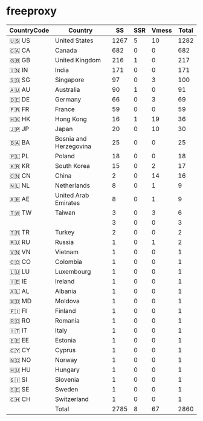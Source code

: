 # freeproxy

|CountryCode|Country|SS|SSR|Vmess|Total|
|  ----  | ----  |  ----  | ----  |  ----  | ----  |
|🇺🇸 US|United States|1267|5|10|1282|
|🇨🇦 CA|Canada|682|0|0|682|
|🇬🇧 GB|United Kingdom|216|1|0|217|
|🇮🇳 IN|India|171|0|0|171|
|🇸🇬 SG|Singapore|97|0|3|100|
|🇦🇺 AU|Australia|90|1|0|91|
|🇩🇪 DE|Germany|66|0|3|69|
|🇫🇷 FR|France|59|0|0|59|
|🇭🇰 HK|Hong Kong|16|1|19|36|
|🇯🇵 JP|Japan|20|0|10|30|
|🇧🇦 BA|Bosnia and Herzegovina|25|0|0|25|
|🇵🇱 PL|Poland|18|0|0|18|
|🇰🇷 KR|South Korea|15|0|2|17|
|🇨🇳 CN|China|2|0|14|16|
|🇳🇱 NL|Netherlands|8|0|1|9|
|🇦🇪 AE|United Arab Emirates|8|0|1|9|
|🇹🇼 TW|Taiwan|3|0|3|6|
| ||3|0|0|3|
|🇹🇷 TR|Turkey|2|0|0|2|
|🇷🇺 RU|Russia|1|0|1|2|
|🇻🇳 VN|Vietnam|1|0|0|1|
|🇨🇴 CO|Colombia|1|0|0|1|
|🇱🇺 LU|Luxembourg|1|0|0|1|
|🇮🇪 IE|Ireland|1|0|0|1|
|🇦🇱 AL|Albania|1|0|0|1|
|🇲🇩 MD|Moldova|1|0|0|1|
|🇫🇮 FI|Finland|1|0|0|1|
|🇷🇴 RO|Romania|1|0|0|1|
|🇮🇹 IT|Italy|1|0|0|1|
|🇪🇪 EE|Estonia|1|0|0|1|
|🇨🇾 CY|Cyprus|1|0|0|1|
|🇳🇴 NO|Norway|1|0|0|1|
|🇭🇺 HU|Hungary|1|0|0|1|
|🇸🇮 SI|Slovenia|1|0|0|1|
|🇸🇪 SE|Sweden|1|0|0|1|
|🇨🇭 CH|Switzerland|1|0|0|1|
||Total|2785|8|67|2860|
